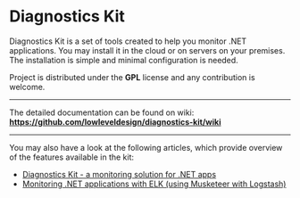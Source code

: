 Diagnostics Kit
===============

Diagnostics Kit is a set of tools created to help you monitor .NET applications. You may install it in the cloud or on servers on your premises. The installation is simple and minimal configuration is needed.

Project is distributed under the **GPL** license and any contribution is welcome.

---------------------------

The detailed documentation can be found on wiki: **<https://github.com/lowleveldesign/diagnostics-kit/wiki>**

---------------------------

You may also have a look at the following articles, which provide overview of the features available in the kit:

- [Diagnostics Kit - a monitoring solution for .NET apps](https://www.codeproject.com/Articles/1103161/Diagnostics-Kit-a-monitoring-solution-for-NET-apps)
- [Monitoring .NET applications with ELK (using Musketeer with Logstash)](http://kmdpoland.pl/monitoring-net-applications-with-elk/)
